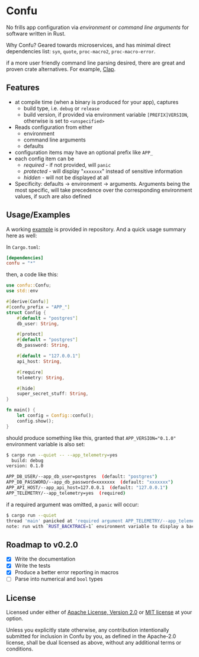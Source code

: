 
# Confu

No frills app configuration via *environment* or *command line arguments* for
software written in Rust.

Why Confu? Geared towards microservices, and has minimal direct dependencies
list: `syn`, `quote`, `proc-macro2`, `proc-macro-error`.

if a more user friendly command line parsing desired, there are great and
proven crate alternatives. For example, [Clap](https://lib.rs/crates/clap).

## Features

- at compile time (when a binary is produced for your app), captures
  - build type, i.e. `debug` or `release`
  - build version, if provided via environment variable `[PREFIX]VERSION`,
    otherwise is set to `<unspecified>`
- Reads configuration from either
  - environment
  - command line arguments
  - defaults
- configuration items may have an optional prefix like `APP_`
- each config item can be
  - *required* - if not provided, will `panic`
  - *protected* - will display "`xxxxxxx`" instead of sensitive information
  - *hidden* - will not be displayed at all
- Specificity: defaults -> environment -> arguments. Arguments being the most specific,
  will take precedence over the corresponding environment values, if such are also defined

## Usage/Examples

A working [example](https://github.com/izirku/confu/tree/main/examples/basic) is provided
in repository. And a quick usage summary here as well:

In `Cargo.toml`:

```toml
[dependencies]
confu = "*"
```

then, a code like this:

```rust
use confu::Confu;
use std::env

#[derive(Confu)]
#[confu_prefix = "APP_"]
struct Config {
    #[default = "postgres"]
    db_user: String,

    #[protect]
    #[default = "postgres"]
    db_password: String,

    #[default = "127.0.0.1"]
    api_host: String,

    #[require]
    telemetry: String,

    #[hide]
    super_secret_stuff: String,
}

fn main() {
    let config = Config::confu();
    config.show();
}
```

should produce something like this, granted that `APP_VERSION="0.1.0"`
environment variable is also set:

```bash
$ cargo run --quiet -- --app_telemetry=yes
  build: debug
version: 0.1.0

APP_DB_USER/--app_db_user=postgres  (default: "postgres")
APP_DB_PASSWORD/--app_db_password=xxxxxxx  (default: "xxxxxxx")
APP_API_HOST/--app_api_host=127.0.0.1  (default: "127.0.0.1")
APP_TELEMETRY/--app_telemetry=yes  (required)
```

if a required argument was omitted, a `panic` will occur:

```bash
$ cargo run --quiet
thread 'main' panicked at 'required argument APP_TELEMETRY/--app_telemetry was not provided.', examples\basic\src\config.rs:4:17
note: run with `RUST_BACKTRACE=1` environment variable to display a backtrace
```

## Roadmap to v0.2.0

- [x] Write the documentation
- [x] Write the tests
- [x] Produce a better error reporting in macros
- [ ] Parse into numerical and `bool` types

## License

Licensed under either of [Apache License, Version 2.0](LICENSE-APACHE) or [MIT license](LICENSE-MIT) at your option.

Unless you explicitly state otherwise, any contribution intentionally submitted for inclusion in Confu by you, as defined in the Apache-2.0 license, shall be dual licensed as above, without any additional terms or conditions.
